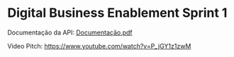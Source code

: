 # Digital Business Enablement Sprint 1

Documentação da API:
[Documentação.pdf](https://github.com/samlnunes/DigitalBusinessEnablement/files/13087075/Documentacao.pdf)

Video Pitch:
https://www.youtube.com/watch?v=P_jGY1z1zwM

